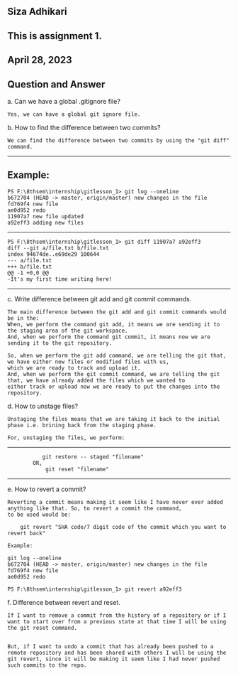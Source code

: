 Siza Adhikari 
----
This is assignment 1.
----
April 28, 2023 
----




Question and Answer 
----



a. Can we have a global .gitignore file?

    Yes, we can have a global git ignore file.


b. How to find the difference between two commits?

    We can find the difference between two commits by using the "git diff" command. 

-----

  Example:
------
    PS F:\8thsem\internship\gitlesson_1> git log --oneline
    b672704 (HEAD -> master, origin/master) new changes in the file
    fd769f4 new file
    ae0d952 redo
    11907a7 new file updated
    a92eff3 adding new files
-------
    PS F:\8thsem\internship\gitlesson_1> git diff 11907a7 a92eff3
    diff --git a/file.txt b/file.txt
    index 94674de..e69de29 100644
    --- a/file.txt
    +++ b/file.txt
    @@ -1 +0,0 @@
    -It's my first time writing here! 
------

c. Write difference between git add and git commit commands.

    The main difference between the git add and git commit commands would be in the:
    When, we perform the command git add, it means we are sending it to the staging area of the git workspace. 
    And, when we perform the command git commit, it means now we are sending it to the git repository. 

    So, when we perform the git add command, we are telling the git that, we have either new files or modified files with us,
    which we are ready to track and upload it. 
    And, when we perform the git commit command, we are telling the git that, we have already added the files which we wanted to 
    either track or upload now we are ready to put the changes into the repository. 

 d. How to unstage files?

    Unstaging the files means that we are taking it back to the initial phase i.e. brining back from the staging phase.

    For, unstaging the files, we perform:
-----
               git restore -- staged "filename"
            OR,
                git reset "filename"
-----                

e. How to revert a commit?

    Reverting a commit means making it seem like I have never ever added anything like that. So, to revert a commit the command,
    to be used would be:

        git revert "SHA code/7 digit code of the commit which you want to revert back"

    Example:

    git log --oneline
    b672704 (HEAD -> master, origin/master) new changes in the file
    fd769f4 new file
    ae0d952 redo

    PS F:\8thsem\internship\gitlesson_1> git revert a92eff3


f. Difference between revert and reset.

    If I want to remove a commit from the history of a repository or if I want to start over from a previous state at that time I will be using the git reset command.


    But, if I want to undo a commit that has already been pushed to a remote repository and has been shared with others I will be using the git revert, since it will be making it seem like I had never pushed such commits to the repo.







